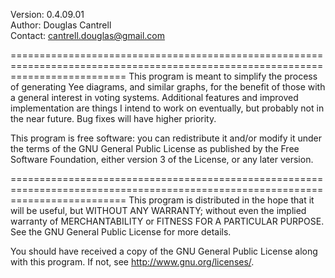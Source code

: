 Version:	0.4.09.01   
Author:	Douglas Cantrell    
Contact: cantrell.douglas@gmail.com

================================================================================================================================
This program is meant to simplify the process of generating Yee diagrams, and
similar graphs, for the benefit of those with a general interest in voting
systems. Additional features and improved implementation are things I intend
to work on eventually, but probably not in the near future.
Bug fixes will have higher priority.

This program is free software: you can redistribute it and/or modify
it under the terms of the GNU General Public License as published by
the Free Software Foundation, either version 3 of the License, or
any later version.

================================================================================================================================
This program is distributed in the hope that it will be useful,
but WITHOUT ANY WARRANTY; without even the implied warranty of
MERCHANTABILITY or FITNESS FOR A PARTICULAR PURPOSE.  See the
GNU General Public License for more details.

You should have received a copy of the GNU General Public License
along with this program.  If not, see <http://www.gnu.org/licenses/>.
